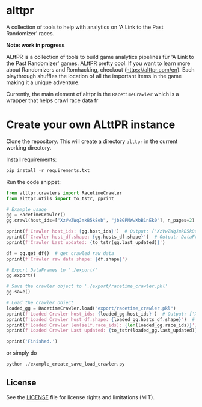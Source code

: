 # alttpr
A collection of tools to help with analytics on 'A Link to the Past Randomizer' races.

**Note: work in progress**

ALttPR is a collection of tools to build game analytics pipelines für 'A Link to the Past Randomizer' games.
ALttPR pretty cool. If you want to learn more about Randomizers and Romhacking, checkout  (https://alttpr.com/en).
Each playthrough shuffles the location of all the important items in the game making it a unique adventure.

Currently, the main element of alttpr is the `RacetimeCrawler` which is a wrapper that helps crawl race data fr

<!---
This repository provides a library that's distributed by `pip` that you
use for building your own bots.  See the [documentation](https://hubotio.github.io/hubot/docs.html)
for details on getting up and running with your very own robot friend.
--->

# Create your own ALttPR instance

Clone the repository. This will create a directory `alttpr` in the current working directory.

Install requirements:

```py
pip install -r requirements.txt
```

Run the code snippet:

```py
from alttpr.crawlers import RacetimeCrawler
from alttpr.utils import to_tstr, pprint

# Example usage
gg = RacetimeCrawler()
gg.crawl(host_ids=["XzVwZWqJmkB5k8eb", "jb8GPMWwXbB1nEk0"], n_pages=2)  # crawl 

pprint(f'Crawler host_ids: {gg.host_ids}')  # Output: ['XzVwZWqJmkB5k8eb', 'jb8GPMWwXbB1nEk0']
pprint(f'Crawler host_df.shape: {gg.hosts_df.shape}')  # Output: DataFrame with combined hosts data
pprint(f'Crawler Last updated: {to_tstr(gg.last_updated)}')

df = gg.get_df()  # get crawled raw data
pprint(f'Crawler raw data shape: {df.shape}')

# Export DataFrames to './export/'
gg.export()

# Save the crawler object to './export/racetime_crawler.pkl'
gg.save()

# Load the crawler object
loaded_gg = RacetimeCrawler.load("export/racetime_crawler.pkl")
pprint(f'Loaded Crawler host_ids: {loaded_gg.host_ids}')  # Output: ['XzVwZWqJmkB5k8eb', 'jb8GPMWwXbB1nEk0']
pprint(f'Loaded Crawler host_df.shape: {loaded_gg.hosts_df.shape}')  # Output: DataFrame with combined hosts data
pprint(f'Loaded Crawler len(self.race_ids): {len(loaded_gg.race_ids)}')  # Output: DataFrame with combined hosts data
pprint(f'Loaded Crawler Last updated: {to_tstr(loaded_gg.last_updated)}')

pprint('Finished.')
```
or simply do

```py
python ./example_create_save_load_crawler.py
```

## License

See the [LICENSE](LICENSE.md) file for license rights and limitations (MIT).
